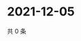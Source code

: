 # 2021-12-05

共 0 条

<!-- BEGIN WEIBO -->
<!-- 最后更新时间 Sun Dec 05 2021 07:09:01 GMT+0800 (China Standard Time) -->

<!-- END WEIBO -->
